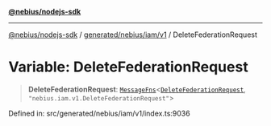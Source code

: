 [**@nebius/nodejs-sdk**](../../../../../README.md)

***

[@nebius/nodejs-sdk](../../../../../README.md) / [generated/nebius/iam/v1](../README.md) / DeleteFederationRequest

# Variable: DeleteFederationRequest

> **DeleteFederationRequest**: [`MessageFns`](../../../../../runtime/protos/core/interfaces/MessageFns.md)\<[`DeleteFederationRequest`](../interfaces/DeleteFederationRequest.md), `"nebius.iam.v1.DeleteFederationRequest"`\>

Defined in: src/generated/nebius/iam/v1/index.ts:9036
